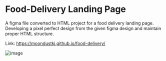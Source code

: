 # Food-Delivery Landing Page
A figma file converted to HTML project for a food delivery landing page. Developing a pixel perfect design from the given figma design and maintain proper HTML structure. 


Link: https://moondustkj.github.io/food-delivery/



![image](https://github.com/user-attachments/assets/7e6c6535-8f34-497d-b617-5a92f2a57b58)

